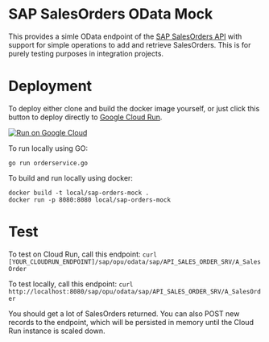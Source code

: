 # SAP SalesOrders OData Mock

This provides a simle OData endpoint of the [SAP SalesOrders API](https://api.sap.com/api/salesorder/resource) with support for simple operations to add and retrieve SalesOrders.  This is for purely testing purposes in integration projects.

# Deployment

To deploy either clone and build the docker image yourself, or just click this button to deploy directly to [Google Cloud Run](https://cloud.google.com/run).

[![Run on Google Cloud](https://deploy.cloud.run/button.svg)](https://deploy.cloud.run)

To run locally using GO:

`go run orderservice.go`

To build and run locally using docker:

```
docker build -t local/sap-orders-mock .
docker run -p 8080:8080 local/sap-orders-mock
```

# Test

To test on Cloud Run, call this endpoint:
`curl [YOUR_CLOUDRUN_ENDPOINT]/sap/opu/odata/sap/API_SALES_ORDER_SRV/A_SalesOrder`

To test locally, call this endpoint:
`curl http://localhost:8080/sap/opu/odata/sap/API_SALES_ORDER_SRV/A_SalesOrder`

You should get a lot of SalesOrders returned.  You can also POST new records to the endpoint, which will be persisted in memory until the Cloud Run instance is scaled down.
